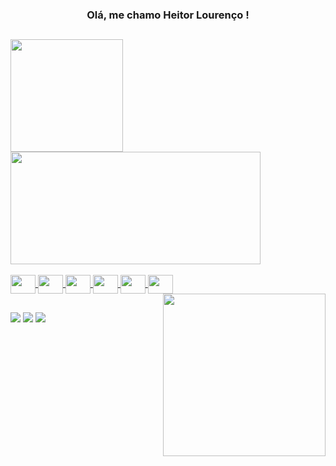 ### <h3 align="center">Olá, me chamo Heitor Lourenço !</h3> 

##

<!--
**heitorl/heitorl** is a ✨ _special_ ✨ repository because its `README.md` (this file) appears on your GitHub profile.

Here are some ideas to get you started:

- 🔭 I’m currently working on ...
- 🌱 I’m currently learning ...
- 👯 I’m looking to collaborate on ...
- 🤔 I’m looking for help with ...
- 💬 Ask me about ...
- 📫 How to reach me: ...
- 😄 Pronouns: ...
- ⚡ Fun fact: ...
-->
<div style="inline_block">
    <a href="https://github.com/heitorl">
    <img height="180em" src="https://github-readme-stats.vercel.app/api?username=heitorl&show_icons=true&theme=codeSTACKr&include_all_commits=true&count_private=true"/>
    <img height="180em" width="400em" src="https://github-readme-stats.vercel.app/api/top-langs/?username=heitorl&layout=compact&langs_count=5&theme=codeSTACKr"/>
</div>
<div style="display: inline_lock"><br>
  <img height="30" width="40" align="center" src="https://cdn.jsdelivr.net/gh/devicons/devicon/icons/javascript/javascript-original.svg" />
  <img height="30" width="40" align="center" src="https://cdn.jsdelivr.net/gh/devicons/devicon/icons/html5/html5-original.svg" />
  <img height="30" width="40" align="center" src="https://cdn.jsdelivr.net/gh/devicons/devicon/icons/css3/css3-original.svg" />
  <img height="30" width="40" align="center" src="https://cdn.jsdelivr.net/gh/devicons/devicon/icons/react/react-original.svg" />
  <img height="30" width="40" align="center" src="https://cdn.jsdelivr.net/gh/devicons/devicon/icons/python/python-original.svg" />
  <img height="30" width="40" align="center" src="https://cdn.jsdelivr.net/gh/devicons/devicon/icons/flask/flask-original.svg" />
  <img width="260" align="right" src="https://media.giphy.com/media/hyBjcpooaAwuY/giphy.gif"/>
</div>
  
 ##
  
<div>
<a href="https://www.linkedin.com/in/heitor-lourenço-273b891ba" target="_blank"><img src="https://img.shields.io/badge/-LinkedIn-%230077B5?style=for-the-badge&logo=linkedin&logoColor=white" target="_blank"></a>   
<a href="https://instagram.com/heitor.jr7" target="_blank"><img src="https://img.shields.io/badge/-Instagram-%23E4405F?style=for-the-badge&logo=instagram&logoColor=white" target="_blank"></a>
<a href = "mailto:contato@heitorlourenco75"><img src="https://img.shields.io/badge/Gmail-D14836?style=for-the-badge&logo=gmail&logoColor=white" target="_blank"></a>

</div>
